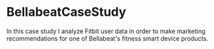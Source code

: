 # BellabeatCaseStudy
In this case study I analyze Fitbit user data in order to make marketing recommendations for one of Bellabeat's fitness smart device products.
